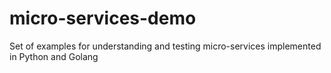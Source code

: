 # micro-services-demo
Set of examples for understanding and testing micro-services implemented in Python and Golang 
